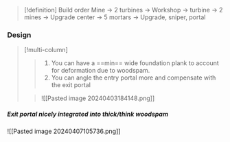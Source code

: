>[!definition] Build order
>Mine -> 2 turbines -> Workshop -> turbine -> 2 mines -> Upgrade center -> 5 mortars -> Upgrade, sniper, portal
### Design
>[!multi-column]
>>1. You can have a ==min== wide foundation plank to account for deformation due to woodspam.
>>2. You can angle the entry portal more and compensate with the exit portal
>
>>![[Pasted image 20240403184148.png]]
##### Exit portal nicely integrated into thick/think woodspam
![[Pasted image 20240407105736.png]]